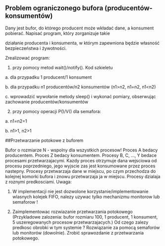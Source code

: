 ## Problem ograniczonego bufora (producentów-konsumentów)
Dany jest bufor, do którego producent może wkładać dane, a konsument pobierać. Napisać program, który zorganizuje takie

działanie producenta i konsumenta, w którym zapewniona będzie własność bezpieczeństwa i żywotności.

Zrealizować program:

1.    przy pomocy metod wait()/notify(). Kod szkieletu

a.     dla przypadku 1 producent/1 konsument

b.    dla przypadku n1 producentów/n2 konsumentów (n1>n2, n1=n2, n1<n2)

c.     wprowadzić wywołanie metody sleep() i wykonać pomiary, obserwując zachowanie producentów/konsumentów

2.    przy pomocy operacji P()/V() dla semafora:

a.     n1=n2=1

b.    n1>1, n2>1

 

##Przetwarzanie potokowe z buforem

Bufor o rozmiarze N - wspolny dla wszystkich procesow!
Proces A bedacy producentem.
Proces Z bedacy konsumentem.
Procesy B, C, ..., Y bedace procesami przetwarzajacymi. Kazdy proces otrzymuje dana wejsciowa od procesu poprzedniego, jego wyjscie zas jest konsumowane przez proces nastepny.
Procesy przetwarzaja dane w miejscu, po czym przechodza do kolejnej komorki bufora i znowu przetwarzaja ja w miejscu.
Procesy dzialaja z roznymi predkosciami.
Uwaga:

1.    W implementacji nie jest dozwolone korzystanie/implementowanie wlasnych kolejek FIFO, nalezy uzywac tylko mechanizmu monitorow lub semaforow !

2.    Zaimplementowac rozwiazanie przetwarzania potokowego (Przykladowe zalozenia: bufor rozmiaru 100, 1 producent, 1 konsument, 5 uszeregowanych procesow przetwarzajacych.) Od czego zalezy predkosc obrobki w tym systemie ? Rozwiązanie za pomocą semaforów lub monitorów (dowolnie). Zrobić sprawozdanie z przetwarzania potokowego.